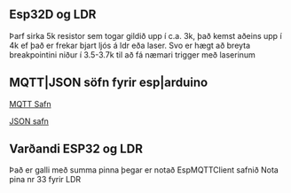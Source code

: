 ## Esp32D og LDR
Þarf sirka 5k resistor sem togar gildið upp í c.a. 3k, það kemst aðeins upp í 4k ef það er frekar bjart ljós á ldr eða laser. Svo er hægt að breyta breakpointini niður í 3.5-3.7k til að fá næmari trigger með laserinum


## MQTT|JSON söfn fyrir esp|arduino
[MQTT Safn](https://github.com/plapointe6/EspMQTTClient)

[JSON safn](https://github.com/arduino-libraries/Arduino_JSON)

## Varðandi ESP32 og LDR
Það er galli með summa pinna þegar er notað EspMQTTClient safnið
Nota pina nr 33 fyrir LDR